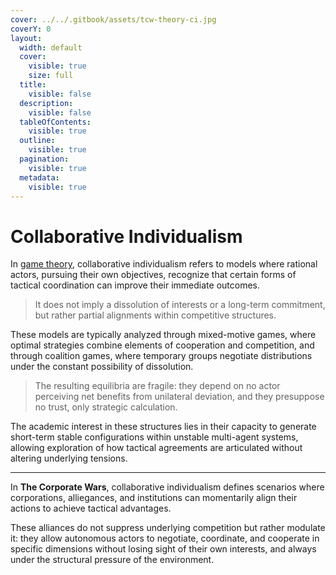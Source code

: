 ```yaml
---
cover: ../../.gitbook/assets/tcw-theory-ci.jpg
coverY: 0
layout:
  width: default
  cover:
    visible: true
    size: full
  title:
    visible: false
  description:
    visible: false
  tableOfContents:
    visible: true
  outline:
    visible: true
  pagination:
    visible: true
  metadata:
    visible: true
---
```


# Collaborative Individualism

In [game theory](./), collaborative individualism refers to models where rational actors, pursuing their own objectives, recognize that certain forms of tactical coordination can improve their immediate outcomes.

> It does not imply a dissolution of interests or a long-term commitment, but rather partial alignments within competitive structures.

These models are typically analyzed through mixed-motive games, where optimal strategies combine elements of cooperation and competition, and through coalition games, where temporary groups negotiate distributions under the constant possibility of dissolution.

> The resulting equilibria are fragile: they depend on no actor perceiving net benefits from unilateral deviation, and they presuppose no trust, only strategic calculation.

The academic interest in these structures lies in their capacity to generate short-term stable configurations within unstable multi-agent systems, allowing exploration of how tactical agreements are articulated without altering underlying tensions.

***

In **The Corporate Wars**, collaborative individualism defines scenarios where corporations, alliegances, and institutions can momentarily align their actions to achieve tactical advantages.

These alliances do not suppress underlying competition but rather modulate it: they allow autonomous actors to negotiate, coordinate, and cooperate in specific dimensions without losing sight of their own interests, and always under the structural pressure of the environment.
